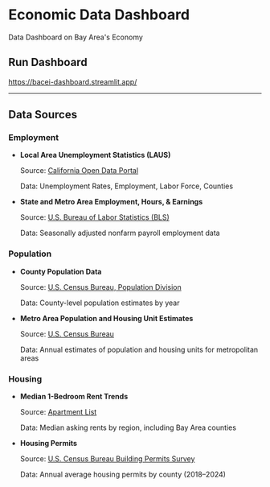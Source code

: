# Economic Data Dashboard

Data Dashboard on Bay Area's Economy

## Run Dashboard

https://bacei-dashboard.streamlit.app/

---

## Data Sources

### Employment

- **Local Area Unemployment Statistics (LAUS)**

  Source: [California Open Data Portal](https://data.ca.gov/dataset/local-area-unemployment-statistics-laus/resource/b4bc4656-7866-420f-8d87-4eda4c9996ed)

  Data: Unemployment Rates, Employment, Labor Force, Counties

- **State and Metro Area Employment, Hours, & Earnings**

  Source: [U.S. Bureau of Labor Statistics (BLS)](https://www.bls.gov/sae/)

  Data: Seasonally adjusted nonfarm payroll employment data

### Population

- **County Population Data**

  Source: [U.S. Census Bureau, Population Division](https://www.census.gov/programs-surveys/popest.html)

  Data: County-level population estimates by year

- **Metro Area Population and Housing Unit Estimates**

  Source: [U.S. Census Bureau](https://www.census.gov/programs-surveys/popest/data/tables.html)

  Data: Annual estimates of population and housing units for metropolitan areas

### Housing

- **Median 1-Bedroom Rent Trends**

  Source: [Apartment List](https://www.apartmentlist.com/research/category/data-rent-estimates)

  Data: Median asking rents by region, including Bay Area counties

- **Housing Permits**

  Source: [U.S. Census Bureau Building Permits Survey](https://www.census.gov/construction/bps/)

  Data: Annual average housing permits by county (2018–2024)
